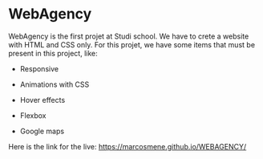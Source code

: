 # WebAgency

WebAgency is the first projet at Studi school. We have to crete a website with HTML and CSS only. For this projet, we have some items that must be present in this project, like:

- Responsive

- Animations with CSS

- Hover effects

- Flexbox

- Google maps

Here is the link for the live:
https://marcosmene.github.io/WEBAGENCY/
